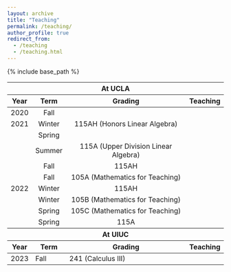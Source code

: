 ```yaml
---
layout: archive
title: "Teaching"
permalink: /teaching/
author_profile: true
redirect_from:
  - /teaching
  - /teaching.html
---
```


{% include base_path %}

<table>
    <thead style="text-align:center">
        <tr>
            <th colspan=4>At UCLA</th>
        </tr>
    </thead>
  <thead style="text-align:center">
        <tr>
            <th>Year</th>
            <th>Term</th>
            <th>Grading</th>
            <th>Teaching</th>
        </tr>
    </thead>
    <tbody style="text-align:center">
        <tr>
            <td>2020</td>
            <td>Fall</td>
            <td rowspan=3>115AH (Honors Linear Algebra)</td>
            <td rowspan=10></td>
        </tr>
        <tr>
            <td>2021</td>
            <td>Winter</td>
        </tr>
        <tr>
            <td></td>
            <td>Spring</td>
        </tr>
        <tr>
            <td></td>
            <td>Summer</td>
            <td>115A (Upper Division Linear Algebra)</td>
        </tr>
        <tr>
              <td></td>
              <td>Fall</td>
              <td>115AH</td>
        </tr>
        <tr>
                <td></td>
                <td>Fall</td>
                <td>105A (Mathematics for Teaching)</td>
        </tr>
        <tr>
                <td>2022</td>
                <td>Winter</td>
                <td>115AH</td>
        </tr>
        <tr>
                  <td></td>
                  <td>Winter</td>
                  <td>105B (Mathematics for Teaching)</td>
          </tr>
        <tr>
                  <td></td>
                  <td>Spring</td>
                  <td>105C (Mathematics for Teaching)</td>
          </tr>
        <tr>
                  <td></td>
                  <td>Spring</td>
                  <td>115A</td>
        </tr>
    </tbody>
    <thead>
        <tr>
            <th colspan=4>At UIUC</th>
        </tr>
    </thead>
    <thead>
      <tr>
            <th>Year</th>
            <th>Term</th>
            <th>Grading</th>
            <th>Teaching</th>
        </tr>
    </thead>
    <tr>
            <td>2023</td>
            <td>Fall</td>
            <td>241 (Calculus III)</td>
            <td></td>
    </tr>
</table>
